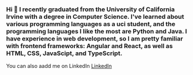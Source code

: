 ### Hi 👋 I recently graduated from the University of California Irvine with a degree in Computer Science. I've learned about various programming languages as a uci student, and the programming languages I like the most are Python and Java. I have experience in web development, so I am pretty familiar with frontend frameworks: Angular and React, as well as HTML, CSS, JavaScipt, and TypeScript. 

You can also aadd me on LinkedIn [LinkedIn](https://www.linkedin.com/in/dean-yim-18853516a)


<!--  
**deanyim0226/deanyim0226** is a ✨ _special_ ✨ repository because its `README.md` (this file) appears on your GitHub profile.

Here are some ideas to get you started:

- 🔭 I’m currently working on ...
- 🌱 I’m currently learning ...
- 👯 I’m looking to collaborate on ...
- 🤔 I’m looking for help with ...
- 💬 Ask me about ...
- 📫 How to reach me: ...
- 😄 Pronouns: ...
- ⚡ Fun fact: ...
-->
